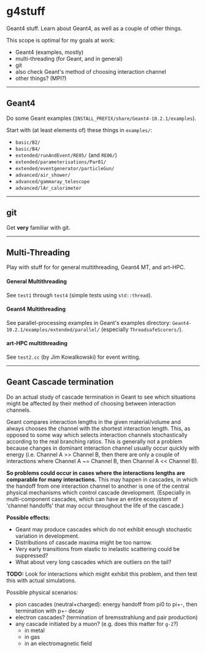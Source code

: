 # g4stuff
Geant4 stuff.  Learn about Geant4, as well as a couple of other things.  

This scope is optimal for my goals at work:
  * Geant4 (examples, mostly)
  * multi-threading (for Geant, and in general)
  * git
  * also check Geant's method of choosing interaction channel
  * other things? (MPI?)

---
## Geant4
Do some Geant examples (`INSTALL_PREFIX/share/Geant4-10.2.1/examples`).

Start with (at least elements of) these things in `examples/`:
  * `basic/B2/`
  * `basic/B4/`
  * `extended/runAndEvent/RE05/` (and `RE06/`)
  * `extended/parameterisations/Par01/`
  * `extended/eventgenerator/particleGun/`
  * `advanced/air_shower/`
  * `advanced/gammaray_telescope`
  * `advanced/lAr_calorimeter`


---
## git
Get **very** familiar with git.  


---
## Multi-Threading
Play with stuff for for general multithreading, Geant4 MT, and art-HPC.  

#### General Multithreading
See `test1` through `test4` (simple tests using `std::thread`).  

#### Geant4 Multithreading
See parallel-processing examples in Geant's examples directory: `Geant4-10.2.1/examples/extended/parallel/` (especially `ThreadsafeScorers/`).  

#### art-HPC multithreading
See `test2.cc` (by Jim Kowalkowski) for event writing.


---
## Geant Cascade termination

Do an actual study of cascade termination in Geant to see which situations might be affected by their method of choosing between interaction channels.

Geant compares interaction lengths in the given material/volume and always chooses the channel with the shortest interaction length.  This, as opposed to some way which selects interaction channels stochastically according to the real branching ratios.  This is generally not a problem because changes in dominant interaction channel usually occur quickly with energy (i.e. Channel A >> Channel B, then there are only a couple of interactions where Channel A ~= Channel B, then Channel A << Channel B).  

**So problems could occur in cases where the interactions lengths are comparable for many interactions.**  This may happen in cascades, in which the handoff from one interaction channel to another is one of the central physical mechanisms which control cascade development.  (Especially in multi-component cascades, which can have an entire ecosystem of 'channel handoffs' that may occur throughout the life of the cascade.)  

**Possible effects:**
  * Geant may produce cascades which do not exhibit enough stochastic variation in development.  
  * Distributions of cascade maxima might be too narrow.  
  * Very early transitions from elastic to inelastic scattering could be suppressed?  
  * What about very long cascades which are outliers on the tail?  

**TODO:** Look for interactions which might exhibit this problem, and then test this with actual simulations.

Possible physical scenarios:
  * pion cascades (neutral+charged): energy handoff from pi0 to pi+-, then termination with p+- decay 
  * electron cascades? (termination of bremsstrahlung and pair production)
  * any cascade initiated by a muon? (e.g. does this matter for `g-2`?)
    * in metal
    * in gas
    * in an electromagnetic field

